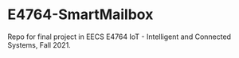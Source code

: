 # E4764-SmartMailbox
Repo for final project in EECS E4764 IoT - Intelligent and Connected Systems, Fall 2021.
